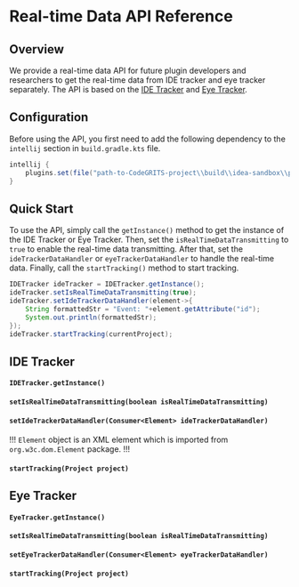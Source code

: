 # Real-time Data API Reference

## Overview
We provide a real-time data API for future plugin developers and researchers to get the real-time data from IDE tracker and eye tracker separately. The API is based on the [IDE Tracker](#ide-tracker) and [Eye Tracker](#eye-tracker).

## Configuration
Before using the API, you first need to add the following dependency to the `intellij` section in `build.gradle.kts` file.

```groovy
intellij {
    plugins.set(file("path-to-CodeGRITS-project\\build\\idea-sandbox\\plugins\\CodeVision"))
}
```

## Quick Start
To use the API, simply call the `getInstance()` method to get the instance of the IDE Tracker or Eye Tracker. Then, set the `isRealTimeDataTransmitting` to `true` to enable the real-time data transmitting. After that, set the `ideTrackerDataHandler` or `eyeTrackerDataHandler` to handle the real-time data. Finally, call the `startTracking()` method to start tracking.

```java
IDETracker ideTracker = IDETracker.getInstance();
ideTracker.setIsRealTimeDataTransmitting(true);
ideTracker.setIdeTrackerDataHandler(element->{
    String formattedStr = "Event: "+element.getAttribute("id");
    System.out.println(formattedStr);
});
ideTracker.startTracking(currentProject);
```

## IDE Tracker
#### `IDETracker.getInstance()`

#### `setIsRealTimeDataTransmitting(boolean isRealTimeDataTransmitting)`

#### `setIdeTrackerDataHandler(Consumer<Element> ideTrackerDataHandler)`
!!!
`Element` object is an XML element which is imported from `org.w3c.dom.Element` package.
!!!

#### `startTracking(Project project)`

## Eye Tracker

#### `EyeTracker.getInstance()`

#### `setIsRealTimeDataTransmitting(boolean isRealTimeDataTransmitting)`

#### `setEyeTrackerDataHandler(Consumer<Element> eyeTrackerDataHandler)`

#### `startTracking(Project project)`
